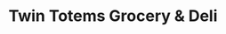 ---
title: "Twin Totems Grocery & Deli"
url: /shelton/twin-totems-grocery-und-deli/
shop: Lebensmittel
---